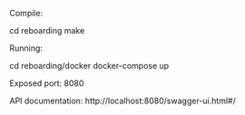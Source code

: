 Compile:

cd reboarding
make

Running:

cd reboarding/docker
docker-compose up

Exposed port: 8080

API documentation:
http://localhost:8080/swagger-ui.html#/
